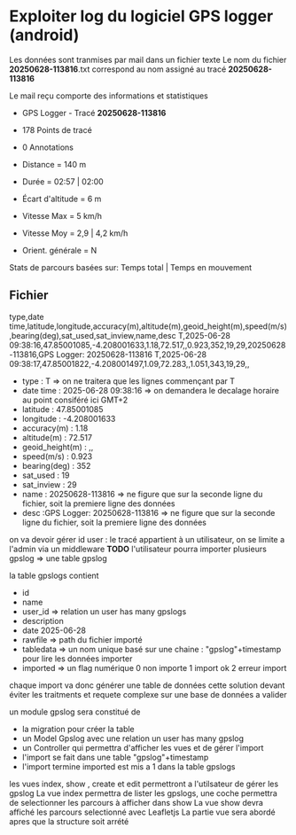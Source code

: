 # Exploiter log du logiciel GPS logger (android)

Les données sont tranmises par mail dans un fichier texte
Le nom du fichier **20250628-113816**.txt correspond au nom assigné au tracé **20250628-113816**

Le mail reçu comporte des informations et statistiques
- GPS Logger - Tracé **20250628-113816**
- 178 Points de tracé
- 0 Annotations

- Distance = 140 m
- Durée = 02:57 | 02:00
- Écart d'altitude = 6 m
- Vitesse Max = 5 km/h
- Vitesse Moy = 2,9 | 4,2 km/h
- Orient. générale = N

Stats de parcours basées sur: Temps total | Temps en mouvement


## Fichier
type,date time,latitude,longitude,accuracy(m),altitude(m),geoid_height(m),speed(m/s),bearing(deg),sat_used,sat_inview,name,desc
T,2025-06-28 09:38:16,47.85001085,-4.208001633,1.18,72.517,,0.923,352,19,29,20250628-113816,GPS Logger: 20250628-113816
T,2025-06-28 09:38:17,47.85001822,-4.208001497,1.09,72.283,,1.051,343,19,29,,

- type : T => on ne traitera que les lignes commençant par T
- date time : 2025-06-28 09:38:16 => on demandera le decalage horaire au point consiféré ici GMT+2
- latitude : 47.85001085
- longitude : -4.208001633
- accuracy(m) : 1.18
- altitude(m) : 72.517
- geoid_height(m) : ,,
- speed(m/s) : 0.923
- bearing(deg) : 352
- sat_used : 19
- sat_inview : 29
- name : 20250628-113816 => ne figure que sur la seconde ligne du fichier, soit la premiere ligne des données
- desc :GPS Logger: 20250628-113816 => ne figure que sur la seconde ligne du fichier, soit la premiere ligne des données

on va devoir gérer
id user : le tracé appartient à un utilisateur, on se limite a l'admin via un middleware **TODO**
l'utilisateur pourra importer plusieurs gpslog => une table gpslog

la table gpslogs contient
- id
- name
- user_id => relation un user has many gpslogs
- description
- date  2025-06-28
- rawfile => path du fichier importé
- tabledata => un nom unique basé sur une chaine : "gpslog"+timestamp pour lire les données importer
- imported => un flag numérique 0 non importe 1 import ok 2 erreur import

chaque import va donc générer une table de données
cette solution devant éviter les traitments et requete complexe sur une base de données
a valider

un module gpslog sera constitué de
- la migration pour créer la table
- un Model Gpslog avec une relation un user has many gpslog
- un Controller qui permettra d'afficher les vues et de gérer l'import 
- l'import se fait dans une table "gpslog"+timestamp
- l'import termine imported est mis a 1 dans la table gpslogs

les vues index, show , create et edit permettront a l'utilsateur de gérer les gpslog
La vue index permettra de lister les gpslogs, une coche permettra de selectionner les parcours à afficher dans show
La vue show devra affiché les parcours selectionné avec Leafletjs
La partie vue sera abordé apres que la structure soit arrété



